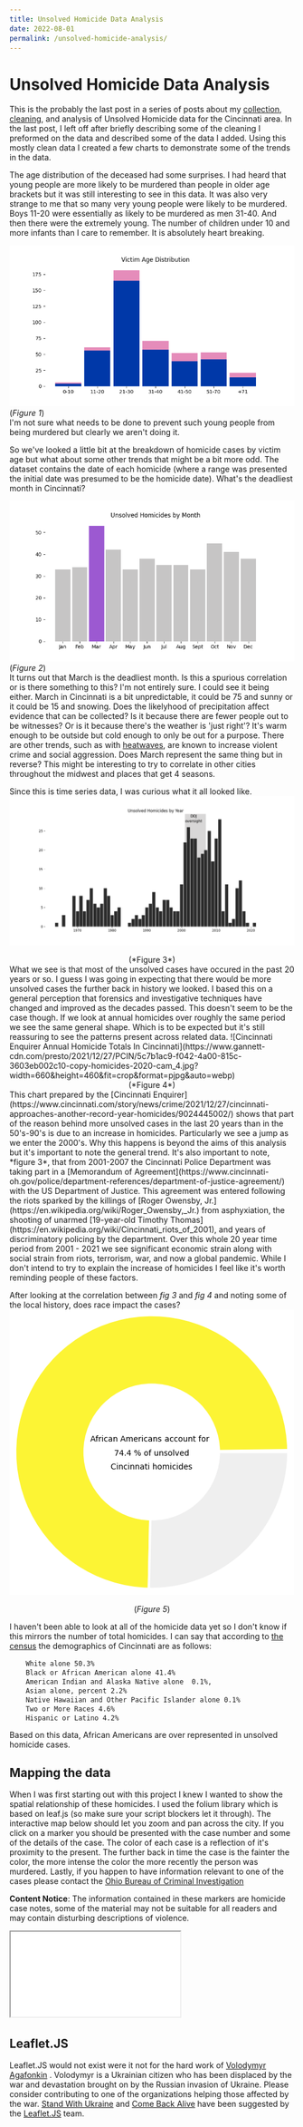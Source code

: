 ```yaml
---
title: Unsolved Homicide Data Analysis     
date: 2022-08-01  
permalink: /unsolved-homicide-analysis/   
---
```


# Unsolved Homicide Data Analysis
This is the probably the last post in a series of posts about my [collection](https://isabelsrepo.github.io/scraping-unsolved-homicide-data/), [cleaning](https://isabelsrepo.github.io/unsolved-homicide-data-cleaning/), and analysis of Unsolved Homicide data for the Cincinnati area. In the last post, I left off after briefly describing some of the cleaning I preformed on the data and described some of the data I added. Using this mostly clean data I created a few charts to demonstrate some of the trends in the data.  

The age distribution of the deceased had some surprises. I had heard that young people are more likely to be murdered than people in older age brackets but it was still interesting to see in this data. It was also very strange to me that so many very young people were likely to be murdered. Boys 11-20 were essentially as likely to be murdered as men 31-40. And then there were the extremely young. The number of children under 10 and more infants than I care to remember. It is absolutely heart breaking.   

![Age distribution of Homicides, categorized by gender](https://raw.githubusercontent.com/IsabelsRepo/IsabelsRepo.github.io/main/img/AgeDistribution.png)  
(*Figure 1*)   
I'm not sure what needs to be done to prevent such young people from being murdered but clearly we aren't doing it.  

So we've looked a little bit at  the breakdown of homicide cases by victim age but what about some other trends that might be a bit more odd. The dataset contains the date of each homicide (where a range was presented the initial date was presumed to be the homicide date). What's the deadliest month in Cincinnati?  

![Homicides by month. March is the deadliest](https://raw.githubusercontent.com/IsabelsRepo/IsabelsRepo.github.io/main/img/CasesByMonth.png)  
(*Figure 2*)  
It turns out that March is the deadliest month. Is this a spurious correlation or is there something to this? I'm not entirely sure. I could see it being either. March in Cincinnati is a bit unpredictable, it could be 75 and sunny or it could be 15 and snowing. Does the likelyhood of precipitation affect evidence that can be collected? Is it because there are fewer people out to be witnesses? Or is it because there's the weather is 'just right'? It's warm enough to be outside but cold enough to only be out for a purpose. There are other trends, such as with [heatwaves](https://www2.psych.ubc.ca/~schaller/308Readings/Anderson2001.pdf), are known to increase violent crime and social aggression. Does March represent the same thing but in reverse? This might be interesting to try to correlate in other cities throughout the midwest and places that get 4 seasons. 

Since this is time series data, I was curious what it all looked like.  
![Unsolved Homicide Cases in Cincinnati. 1950-2021](https://raw.githubusercontent.com/IsabelsRepo/IsabelsRepo.github.io/main/img/CasesByYear.png)  
<figcaption align="center">
	(*Figure 3*)  
	</figcaption>
What we see is that most of the unsolved cases have occured in the past 20 years or so. I guess I was going in expecting that there would be more unsolved cases the further back in history we looked. I based this on a general perception that forensics and investigative techniques have changed and improved as the decades passed. This doesn't seem to be the case though. If we look at annual homicides over roughly the same period we see the same general shape. Which is to be expected but it's still reassuring to see the patterns present across related data. 
![Cincinnati Enquirer Annual Homicide Totals In Cincinnati](https://www.gannett-cdn.com/presto/2021/12/27/PCIN/5c7b1ac9-f042-4a00-815c-3603eb002c10-copy-homicides-2020-cam_4.jpg?width=660&height=460&fit=crop&format=pjpg&auto=webp)   
<figcaption align="center">
	(*Figure 4*)  
	</figcaption>
This chart prepared by the [Cincinnati Enquirer](https://www.cincinnati.com/story/news/crime/2021/12/27/cincinnati-approaches-another-record-year-homicides/9024445002/) shows that part of the reason behind more unsolved cases in the last 20 years than in the 50's-90's is due to an increase in homicides. Particularly we see a jump as we enter the 2000's. Why this happens is beyond the aims of this analysis but it's important to note the general trend. It's also important to note, *figure 3*, that from 2001-2007 the Cincinnati Police Department was taking part in a [Memorandum of Agreement](https://www.cincinnati-oh.gov/police/department-references/department-of-justice-agreement/) with the US Department of Justice. This agreement was entered following the riots sparked by the killings of [Roger Owensby, Jr.](https://en.wikipedia.org/wiki/Roger_Owensby,_Jr.) from asphyxiation, the shooting of unarmed [19-year-old Timothy Thomas](https://en.wikipedia.org/wiki/Cincinnati_riots_of_2001), and years of discriminatory policing by the department. Over this whole 20 year time period from 2001 - 2021 we see significant economic strain along with social strain from riots, terrorism, war, and now a global pandemic.  While I don't intend to try to explain the increase of homicides I feel like it's worth reminding people of these factors.  

After looking at the correlation between *fig 3* and *fig 4* and noting some of the local history, does race impact the cases?   
![Pie chart of homicides by race 74.4% of all unsolved cases are African American](https://raw.githubusercontent.com/IsabelsRepo/IsabelsRepo.github.io/main/img/CasesByRace.png)  
<figcaption align="center">
	(<i>Figure 5</i>)   
	</figcaption>


I haven't been able to look at all of the homicide data yet so I don't know if this mirrors the number of total homicides. I can say that according to [the census](https://www.census.gov/quickfacts/cincinnaticityohio) the demographics of Cincinnati are as follows: 
  
		White alone 50.3%
		Black or African American alone 41.4%
		American Indian and Alaska Native alone  0.1%, 
		Asian alone, percent 2.2%
		Native Hawaiian and Other Pacific Islander alone 0.1%
		Two or More Races 4.6%
		Hispanic or Latino 4.2%

Based on this data, African Americans are over represented in unsolved homicide cases.  

## Mapping the data
When I was first starting out with this project I knew I wanted to show the spatial relationship of these homicides. I used the folium library which is based on leaf.js (so make sure your script blockers let it through). The interactive map below should let you zoom and pan across the city. If you click on a marker you should be presented with the case number and some of the details of the case. The color of each case is a reflection of it's proximity to the present. The further back in time the case is the fainter the color, the more intense the color the more recently the person was murdered. Lastly, if you happen to have information relevant to one of the cases please contact the [Ohio Bureau of Criminal Investigation](https://www.ohioattorneygeneral.gov/Individuals-and-Families/Victims/Submit-a-Tip/Unsolved-Homicide-Tip.aspx)  


**Content Notice**: The information contained in these markers are homicide case notes, some of the material may not be suitable for all readers and may contain disturbing descriptions of violence.  

<iframe src="/docs/assets/Unsolved-Homicides-by-Gender.html" min-height="700" max-width="700"></iframe>   

## Leaflet.JS
Leaflet.JS would not exist were it not for the hard work of [Volodymyr Agafonkin](https://agafonkin.com/) . Volodymyr is a Ukrainian citizen who has been displaced by the war and devastation brought on by the Russian invasion of Ukraine. Please consider contributing to one of the organizations helping those affected by the war. [Stand With Ukraine](https://stand-with-ukraine.pp.ua/) and [Come Back Alive](https://www.comebackalive.in.ua/) have been suggested by the [Leaflet.JS](https://leafletjs.com/2022/04/18/leaflet-1.8.0.html) team. 
